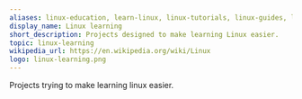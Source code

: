 ```yaml
---
aliases: linux-education, learn-linux, linux-tutorials, linux-guides, linux-knowledge
display_name: Linux learning
short_description: Projects designed to make learning Linux easier.
topic: linux-learning
wikipedia_url: https://en.wikipedia.org/wiki/Linux
logo: linux-learning.png
---
```

Projects trying to make learning linux easier.
